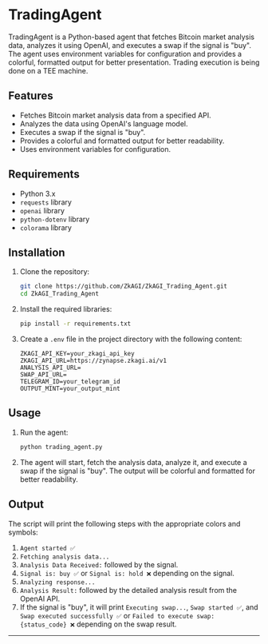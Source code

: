 # TradingAgent

TradingAgent is a Python-based agent that fetches Bitcoin market analysis data, analyzes it using OpenAI, and executes a swap if the signal is "buy". The agent uses environment variables for configuration and provides a colorful, formatted output for better presentation. Trading execution is being done on a TEE machine.

## Features

- Fetches Bitcoin market analysis data from a specified API.
- Analyzes the data using OpenAI's language model.
- Executes a swap if the signal is "buy".
- Provides a colorful and formatted output for better readability.
- Uses environment variables for configuration.

## Requirements

- Python 3.x
- `requests` library
- `openai` library
- `python-dotenv` library
- `colorama` library

## Installation

1. Clone the repository:
    ```sh
    git clone https://github.com/ZkAGI/ZkAGI_Trading_Agent.git
    cd ZkAGI_Trading_Agent
    ```

2. Install the required libraries:
    ```sh
    pip install -r requirements.txt
    ```

3. Create a `.env` file in the project directory with the following content:
    ```
    ZKAGI_API_KEY=your_zkagi_api_key
    ZKAGI_API_URL=https://zynapse.zkagi.ai/v1
    ANALYSIS_API_URL=
    SWAP_API_URL=
    TELEGRAM_ID=your_telegram_id
    OUTPUT_MINT=your_output_mint
    ```

## Usage

1. Run the agent:
    ```sh
    python trading_agent.py
    ```

2. The agent will start, fetch the analysis data, analyze it, and execute a swap if the signal is "buy". The output will be colorful and formatted for better readability.

## Output

The script will print the following steps with the appropriate colors and symbols:

1. `Agent started ✅`
2. `Fetching analysis data...`
3. `Analysis Data Received:` followed by the signal.
4. `Signal is: buy ✅` or `Signal is: hold ❌` depending on the signal.
5. `Analyzing response...`
6. `Analysis Result:` followed by the detailed analysis result from the OpenAI API.
7. If the signal is "buy", it will print `Executing swap...`, `Swap started ✅`, and `Swap executed successfully ✅` or `Failed to execute swap: {status_code} ❌` depending on the swap result.

---


